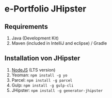 # e-Portfolio JHipster

## Requirements
1. Java (Development Kit)
2. Maven (included in IntelliJ and eclipse) / Gradle

## Installation von JHipster
1. [NodeJS](https://nodejs.org/en/) (LTS version)
2. Yeoman: ```npm install -g yo```
2. Parcel: ```npm install -g parcel```
3. Gulp: ```npm install -g gulp-cli```
4. JHipster: ```npm install -g generator-jhipster```
